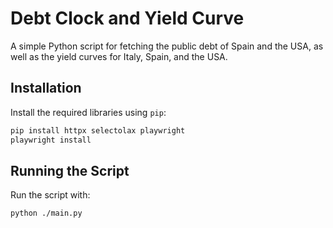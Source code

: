 # Debt Clock and Yield Curve

A simple Python script for fetching the public debt of Spain and the USA, as well as the yield curves for Italy, Spain, and the USA.

## Installation

Install the required libraries using `pip`:

```bash
pip install httpx selectolax playwright
playwright install
```

## Running the Script

Run the script with:

```bash
python ./main.py
```
